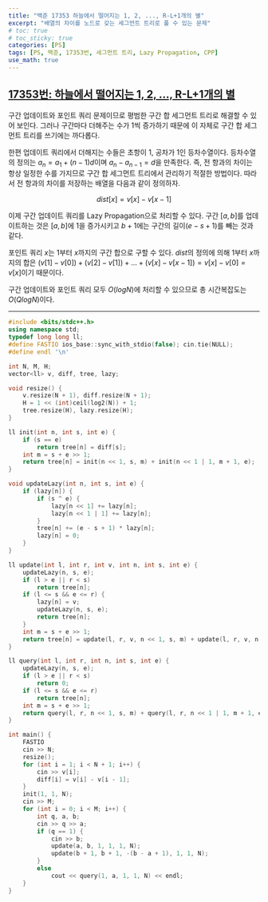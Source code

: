 ```yaml
---
title: "백준 17353 하늘에서 떨어지는 1, 2, ..., R-L+1개의 별"
excerpt: "배열의 차이를 노드로 갖는 세그먼트 트리로 풀 수 있는 문제"
# toc: true
# toc_sticky: true
categories: [PS]
tags: [PS, 백준, 17353번, 세그먼트 트리, Lazy Propagation, CPP]
use_math: true
---
```


## [17353번: 하늘에서 떨어지는 1, 2, ..., R-L+1개의 별](https://www.acmicpc.net/problem/17353)
  

구간 업데이트와 포인트 쿼리 문제이므로 평범한 구간 합 세그먼트 트리로 해결할 수 있어 보인다. 그러나 구간마다 더해주는 수가 1씩 증가하기 때문에 이 자체로 구간 합 세그먼트 트리를 쓰기에는 까다롭다.  

한편 업데이트 쿼리에서 더해지는 수들은 초항이 1, 공차가 1인 등차수열이다. 등차수열의 정의는 $a_n = a_1 + (n-1)d$이며 $a_n - a_{n-1} = d$을 만족한다. 즉, 전 항과의 차이는 항상 일정한 수를 가지므로 구간 합 세그먼트 트리에서 관리하기 적절한 방법이다. 따라서 전 항과의 차이를 저장하는 배열을 다음과 같이 정의하자.

$$ dist[x] = v[x] - v[x - 1] $$
  
  
이제 구간 업데이트 쿼리를 Lazy Propagation으로 처리할 수 있다. 구간 $[a, b]$를 업데이트하는 것은 $[a, b]$에 1을 증가시키고 $b + 1$에는 구간의 길이($e - s + 1$)를 빼는 것과 같다.  

포인트 쿼리 $x$는 1부터 $x$까지의 구간 합으로 구할 수 있다. $dist$의 정의에 의해 1부터 $x$까지의 합은 $(v[1] - v[0]) + (v[2] - v[1]) + ... + (v[x] - v[x - 1]) = v[x] - v[0] = v[x]$이기 때문이다.  

  
구간 업데이트와 포인트 쿼리 모두 $O(logN)$에 처리할 수 있으므로 총 시간복잡도는 $O(QlogN)$이다.  

---

```cpp
#include <bits/stdc++.h>
using namespace std;
typedef long long ll;
#define FASTIO ios_base::sync_with_stdio(false); cin.tie(NULL);
#define endl '\n'

int N, M, H;
vector<ll> v, diff, tree, lazy;

void resize() {
    v.resize(N + 1), diff.resize(N + 1);
    H = 1 << (int)ceil(log2(N)) + 1;
    tree.resize(H), lazy.resize(H);
}

ll init(int n, int s, int e) {
    if (s == e)
        return tree[n] = diff[s];
    int m = s + e >> 1;
    return tree[n] = init(n << 1, s, m) + init(n << 1 | 1, m + 1, e);
}

void updateLazy(int n, int s, int e) {
    if (lazy[n]) {
        if (s ^ e) {
            lazy[n << 1] += lazy[n];
            lazy[n << 1 | 1] += lazy[n];
        }
        tree[n] += (e - s + 1) * lazy[n];
        lazy[n] = 0;
    }
}

ll update(int l, int r, int v, int n, int s, int e) {
    updateLazy(n, s, e);
    if (l > e || r < s)
        return tree[n];
    if (l <= s && e <= r) {
        lazy[n] = v;
        updateLazy(n, s, e);
        return tree[n];
    }
    int m = s + e >> 1;
    return tree[n] = update(l, r, v, n << 1, s, m) + update(l, r, v, n << 1 | 1, m + 1, e);
}

ll query(int l, int r, int n, int s, int e) {
    updateLazy(n, s, e);
    if (l > e || r < s)
        return 0;
    if (l <= s && e <= r)
        return tree[n];
    int m = s + e >> 1;
    return query(l, r, n << 1, s, m) + query(l, r, n << 1 | 1, m + 1, e);
}

int main() {
    FASTIO
    cin >> N;
    resize();
    for (int i = 1; i < N + 1; i++) {
        cin >> v[i];
        diff[i] = v[i] - v[i - 1];
    }
    init(1, 1, N);
    cin >> M;
    for (int i = 0; i < M; i++) {
        int q, a, b;
        cin >> q >> a;
        if (q == 1) {
            cin >> b;
            update(a, b, 1, 1, 1, N);
            update(b + 1, b + 1, -(b - a + 1), 1, 1, N);
        }
        else
            cout << query(1, a, 1, 1, N) << endl;
    }
}
```

<br>
<br>